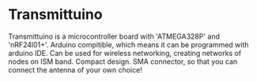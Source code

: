 # Transmittuino
Transmittuino is a microcontroller board with 'ATMEGA328P' and 'nRF24l01+'. 
Arduino compitible, which means it can be programmed with arduino IDE. 
Can be used for wireless networking, creating networks of nodes on ISM band.
Compact design.
SMA connector, so that you can connect the antenna of your own choice!
